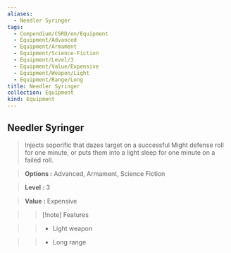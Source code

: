 ```yaml
---
aliases:
  - Needler Syringer
tags:
  - Compendium/CSRD/en/Equipment
  - Equipment/Advanced
  - Equipment/Armament
  - Equipment/Science-Fiction
  - Equipment/Level/3
  - Equipment/Value/Expensive
  - Equipment/Weapon/Light
  - Equipment/Range/Long
title: Needler Syringer
collection: Equipment
kind: Equipment
---
```

## Needler Syringer    
    
>Injects soporific that dazes target on a successful Might defense roll for one minute, or puts them into a light sleep for one minute on a failed roll.    
> **Options :** Advanced, Armament, Science Fiction    
> **Level :** 3    
> **Value :** Expensive    
>>[!note] Features    
>> - Light weapon    
>> - Long range